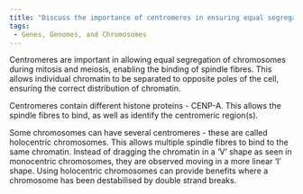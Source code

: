 ```yaml
---
title: "Discuss the importance of centromeres in ensuring equal segregation of chromosomes during mitosis and meiosis."
tags:
 - Genes, Genomes, and Chromosomes
---
```

Centromeres are important in allowing equal segregation of chromosomes during mitosis and meiosis, enabling the binding of spindle fibres. This allows individual chromatin to be separated to opposite poles of the cell, ensuring the correct distribution of chromatin. 

Centromeres contain different histone proteins - CENP-A. This allows the spindle fibres to bind, as well as identify the centromeric region(s). 

Some chromosomes can have several centromeres - these are called holocentric chromosomes. This allows multiple spindle fibres to bind to the same chromatin. Instead of dragging the chromatin in a ‘V’ shape as seen in monocentric chromosomes, they are observed moving in a more linear ‘I’ shape. Using holocentric chromosomes can provide benefits where a chromosome has been destabilised by double strand breaks. 
